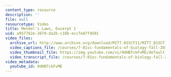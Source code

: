 ```yaml
---
content_type: resource
description: ''
file: null
resourcetype: Video
title: Mendel's Laws, Excerpt 1
uid: a957782e-3679-da2b-c18b-ecc7e87f4501
video_files:
  archive_url: http://www.archive.org/download/MIT7.01SCF11/MIT7_01SCF11_track01_300k.mp4
  video_captions_file: /courses/7-01sc-fundamentals-of-biology-fall-2011/538da0cf0be75548a720fcfe738d3336_9dHBTckFvME.vtt
  video_thumbnail_file: https://img.youtube.com/vi/9dHBTckFvME/default.jpg
  video_transcript_file: /courses/7-01sc-fundamentals-of-biology-fall-2011/06bbc1cfb019423f019d1b4ab395d151_9dHBTckFvME.pdf
video_metadata:
  youtube_id: 9dHBTckFvME
---
```

